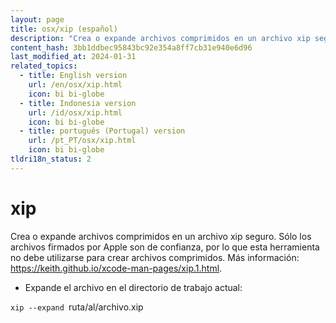 ```yaml
---
layout: page
title: osx/xip (español)
description: "Crea o expande archivos comprimidos en un archivo xip seguro."
content_hash: 3bb1ddbec95843bc92e354a8ff7cb31e940e6d96
last_modified_at: 2024-01-31
related_topics:
  - title: English version
    url: /en/osx/xip.html
    icon: bi bi-globe
  - title: Indonesia version
    url: /id/osx/xip.html
    icon: bi bi-globe
  - title: português (Portugal) version
    url: /pt_PT/osx/xip.html
    icon: bi bi-globe
tldri18n_status: 2
---
```

# xip

Crea o expande archivos comprimidos en un archivo xip seguro.
Sólo los archivos firmados por Apple son de confianza, por lo que esta herramienta no debe utilizarse para crear archivos comprimidos.
Más información: <https://keith.github.io/xcode-man-pages/xip.1.html>.

- Expande el archivo en el directorio de trabajo actual:

`xip --expand `<span class="tldr-var badge badge-pill bg-dark-lm bg-white-dm text-white-lm text-dark-dm font-weight-bold">ruta/al/archivo.xip</span>
